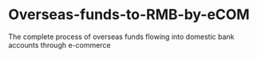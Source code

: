 # Overseas-funds-to-RMB-by-eCOM
The complete process of overseas funds flowing into domestic bank accounts through e-commerce
